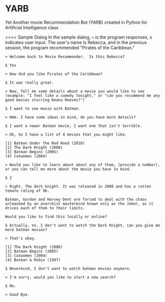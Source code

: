 YARB
====

Yet Another movie Recommendation Bot (YARB) created in Python for Artificial Intelligence class

==== Sample Dialog
In the sample dialog, `>` is the program responses, `$` indicates user input.
The user's name is Rebecca, and in the previous session, the program recommended
"Pirates of the Caribbean."
```
> Welcome back to Movie Recommender.  Is this Rebecca?

$ Yes

> How did you like Pirates of the Caribbean?

$ It was really great.

> Now, Tell me some details about a movie you would like to see (example: "I feel like a comedy tonight," or "can you recommend me any good movies starring Keanu Reeves?")

$ I want to see movie with Batman.

> Hmm. I have some ideas in mind, do you have more details?

$ I want a newer Batman movie, I want one that isn't terrible.

> Ok, So I have a list of 4 movies that you might like.  

[1] Batman Under the Red Hood (2010)
[2] The Dark Knight (2008)
[3] Batman Begins (2005)
[4] Catwomen (2004)

> Would you like to learn about about any of them, (provide a number), or you can tell me more about the movie you have in mind.

$ 2

> Right. The dark knight. It was released in 2008 and has a rotten tomato rating of 96.

Batman, Gordon and Harvey Dent are forced to deal with the chaos unleashed by an anarchist mastermind known only as the Joker, as it drives each of them to their limits.

Would you like to find this locally or online?

$ Actually, no, I don't want to watch the Dark Knight, can you give me more batman movies?

> That's okay.

[1] The Dark Knight (2008)
[2] Batman Begins (2005)
[3] Catwomen (2004)
[4] Batman & Robin (1997)

$ Nevermind, I don't want to watch batman movies anymore.

> I'm sorry, would you like to start a new search?

$ No.

> Good Bye.
```
